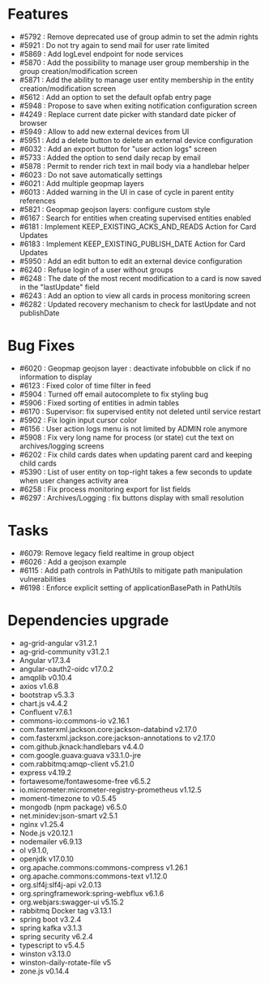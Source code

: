
# Features

- #5792 : Remove deprecated use of group admin to set the admin rights
- #5921 : Do not try again to send mail for user rate limited
- #5869 : Add logLevel endpoint for node services
- #5870 : Add the possibility to manage user group membership in the group creation/modification screen
- #5871 : Add the ability to manage user entity membership in the entity creation/modification screen
- #5612 : Add an option to set the default opfab entry page
- #5948 : Propose to save when exiting notification configuration screen
- #4249 : Replace current date picker with standard date picker of browser
- #5949 : Allow to add new external devices from UI
- #5951 : Add a delete button to delete an external device configuration
- #6032 : Add an export button for "user action logs" screen
- #5733 : Added the option to send daily recap by email
- #5878 : Permit to render rich text in mail body via a handlebar helper
- #6023 : Do not save automatically settings
- #6021 : Add multiple geopmap layers
- #6013 : Added warning in the UI in case of cycle in parent entity references
- #5821 : Geopmap geojson layers: configure custom style
- #6167 : Search for entities when creating supervised entities enabled
- #6181 : Implement KEEP_EXISTING_ACKS_AND_READS Action for Card Updates
- #6183 : Implement KEEP_EXISTING_PUBLISH_DATE Action for Card Updates
- #5950 : Add an edit button to edit an external device configuration
- #6240 : Refuse login of a user without groups
- #6248 : The date of the most recent modification to a card is now saved in the "lastUpdate" field
- #6243 : Add an option to view all cards in process monitoring screen
- #6282 : Updated recovery mechanism to check for lastUpdate and not publishDate
  
# Bug Fixes

- #6020 : Geopmap geojson layer : deactivate infobubble on click if no information to display
- #6123 : Fixed color of time filter in feed
- #5904 : Turned off email autocomplete to fix styling bug
- #5906 : Fixed sorting of entities in admin tables
- #6170 : Supervisor: fix supervised entity not deleted until service restart
- #5902 : Fix login input cursor color
- #6156 : User action logs menu is not limited by ADMIN role anymore
- #5908 : Fix very long name for process (or state) cut the text on archives/logging screens
- #6202 : Fix child cards dates when updating parent card and keeping child cards
- #5390 : List of user entity on top-right takes a few seconds to update when user changes activity area
- #6258 : Fix process monitoring export for list fields
- #6297 : Archives/Logging : fix buttons display with small resolution

# Tasks
- #6079: Remove legacy field realtime in group object
- #6026 : Add a geojson example
- #6115 : Add path controls in PathUtils to mitigate path manipulation vulnerabilities
- #6198 : Enforce explicit setting of applicationBasePath in PathUtils

# Dependencies upgrade

- ag-grid-angular v31.2.1
- ag-grid-community v31.2.1
- Angular v17.3.4
- angular-oauth2-oidc v17.0.2
- amqplib v0.10.4
- axios v1.6.8
- bootstrap v5.3.3
- chart.js v4.4.2
- Confluent v7.6.1
- commons-io:commons-io v2.16.1
- com.fasterxml.jackson.core:jackson-databind v2.17.0
- com.fasterxml.jackson.core:jackson-annotations to v2.17.0
- com.github.jknack:handlebars v4.4.0
- com.google.guava:guava v33.1.0-jre
- com.rabbitmq:amqp-client v5.21.0
- express v4.19.2
- fortawesome/fontawesome-free v6.5.2
- io.micrometer:micrometer-registry-prometheus v1.12.5
- moment-timezone to v0.5.45
- mongodb (npm package) v6.5.0
- net.minidev:json-smart v2.5.1
- nginx v1.25.4
- Node.js v20.12.1
- nodemailer v6.9.13
- ol v9.1.0,
- openjdk v17.0.10
- org.apache.commons:commons-compress v1.26.1
- org.apache.commons:commons-text v1.12.0
- org.slf4j:slf4j-api v2.0.13
- org.springframework:spring-webflux v6.1.6
- org.webjars:swagger-ui v5.15.2
- rabbitmq Docker tag v3.13.1
- spring boot v3.2.4
- spring kafka v3.1.3
- spring security v6.2.4
- typescript to v5.4.5
- winston v3.13.0
- winston-daily-rotate-file v5
- zone.js v0.14.4



